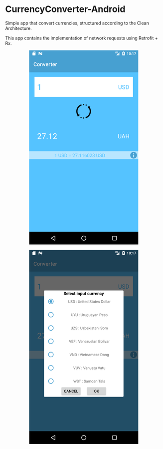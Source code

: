 # CurrencyConverter-Android

Simple app that convert currencies, structured according to the Clean Architecture.

This app contains the implementation of network requests using Retrofit + Rx.

<p align="center">
  <img src="main_screen.png" width="350" alt="Screenshot_1">
</p>

<p align="center">
  <img src="additional_screen.png" width="350" alt="Screenshot_2">
</p>

